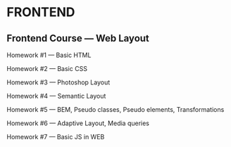 # FRONTEND

## Frontend Course — Web Layout

Homework #1 — Basic HTML

Homework #2 — Basic CSS

Homework #3 — Photoshop Layout

Homework #4 — Semantic Layout

Homework #5 — BEM, Pseudo classes, Pseudo elements,
            Transformations
            
Homework #6 — Adaptive Layout, Media queries

Homework #7 — Basic JS in WEB
